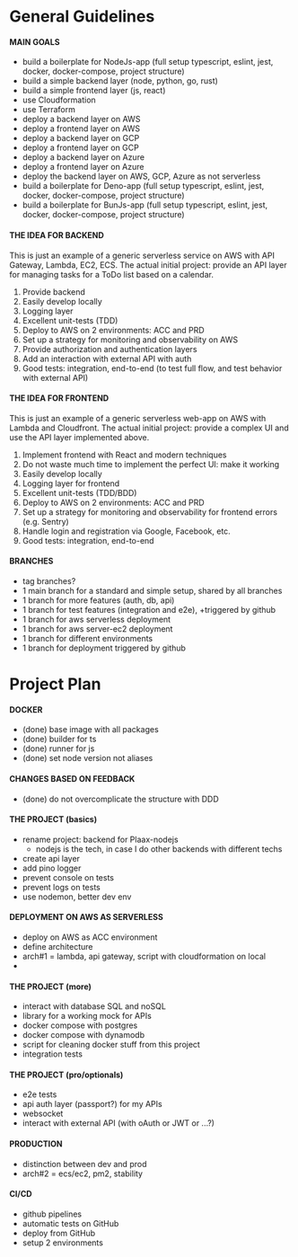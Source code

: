 # General Guidelines

#### MAIN GOALS
- build a boilerplate for NodeJs-app (full setup typescript, eslint, jest, docker, docker-compose, project structure)
- build a simple backend layer (node, python, go, rust)
- build a simple frontend layer (js, react)
- use Cloudformation
- use Terraform
- deploy a backend layer on AWS
- deploy a frontend layer on AWS
- deploy a backend layer on GCP
- deploy a frontend layer on GCP
- deploy a backend layer on Azure
- deploy a frontend layer on Azure
- deploy the backend layer on AWS, GCP, Azure as not serverless
- build a boilerplate for Deno-app (full setup typescript, eslint, jest, docker, docker-compose, project structure)
- build a boilerplate for BunJs-app (full setup typescript, eslint, jest, docker, docker-compose, project structure)



#### THE IDEA FOR BACKEND
This is just an example of a generic serverless service on AWS with API Gateway, Lambda, EC2, ECS.
The actual initial project: provide an API layer for managing tasks for a ToDo list based on a calendar.

1. Provide backend
2. Easily develop locally
3. Logging layer
4. Excellent unit-tests (TDD)
5. Deploy to AWS on 2 environments: ACC and PRD
6. Set up a strategy for monitoring and observability on AWS
7. Provide authorization and authentication layers
8. Add an interaction with external API with auth
9. Good tests: integration, end-to-end (to test full flow, and test behavior with external API)


#### THE IDEA FOR FRONTEND
This is just an example of a generic serverless web-app on AWS with Lambda and Cloudfront.
The actual initial project: provide a complex UI and use the API layer implemented above.

1. Implement frontend with React and modern techniques
2. Do not waste much time to implement the perfect UI: make it working
3. Easily develop locally
4. Logging layer for frontend
5. Excellent unit-tests (TDD/BDD)
6. Deploy to AWS on 2 environments: ACC and PRD
7. Set up a strategy for monitoring and observability for frontend errors (e.g. Sentry)
8. Handle login and registration via Google, Facebook, etc.
9. Good tests: integration, end-to-end


#### BRANCHES
- tag branches?
- 1 main branch for a standard and simple setup, shared by all branches
- 1 branch for more features (auth, db, api)
- 1 branch for test features (integration and e2e), +triggered by github
- 1 branch for aws serverless deployment
- 1 branch for aws server-ec2 deployment
- 1 branch for different environments
- 1 branch for deployment triggered by github


# Project Plan

#### DOCKER
- (done) base image with all packages
- (done) builder for ts
- (done) runner for js
- (done) set node version not aliases

#### CHANGES BASED ON FEEDBACK
- (done) do not overcomplicate the structure with DDD

#### THE PROJECT (basics)
- rename project: backend for Plaax-nodejs
  - nodejs is the tech, in case I do other backends with different techs
- create api layer
- add pino logger
- prevent console on tests
- prevent logs on tests
- use nodemon, better dev env

#### DEPLOYMENT ON AWS AS SERVERLESS
- deploy on AWS as ACC environment
- define architecture
- arch#1 = lambda, api gateway, script with cloudformation on local
- 

#### THE PROJECT (more)
- interact with database SQL and noSQL
- library for a working mock for APIs
- docker compose with postgres
- docker compose with dynamodb
- script for cleaning docker stuff from this project
- integration tests

#### THE PROJECT (pro/optionals)
- e2e tests
- api auth layer (passport?) for my APIs
- websocket
- interact with external API (with oAuth or JWT or ...?)

#### PRODUCTION
- distinction between dev and prod
- arch#2 = ecs/ec2, pm2, stability

#### CI/CD
- github pipelines
- automatic tests on GitHub
- deploy from GitHub
- setup 2 environments
